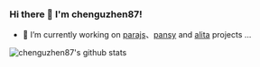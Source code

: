 
### Hi there 👋 I'm chenguzhen87!
- 🔭 I’m currently working on [parajs](https://github.com/parajs)、[pansy](https://github.com/pansyjs) and [alita](https://github.com/alitajs) projects ...

![chenguzhen87's github stats](https://github-readme-stats.vercel.app/api?username=chenguzhen87&show_icons=true&count_private=true)
